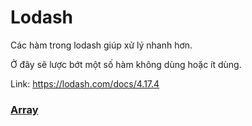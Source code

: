 # Lodash

Các hàm trong lodash giúp xử lý nhanh hơn.

Ở đây sẽ lược bớt một số hàm không dùng hoặc ít dùng.

Link: https://lodash.com/docs/4.17.4

### [Array](array.md)
